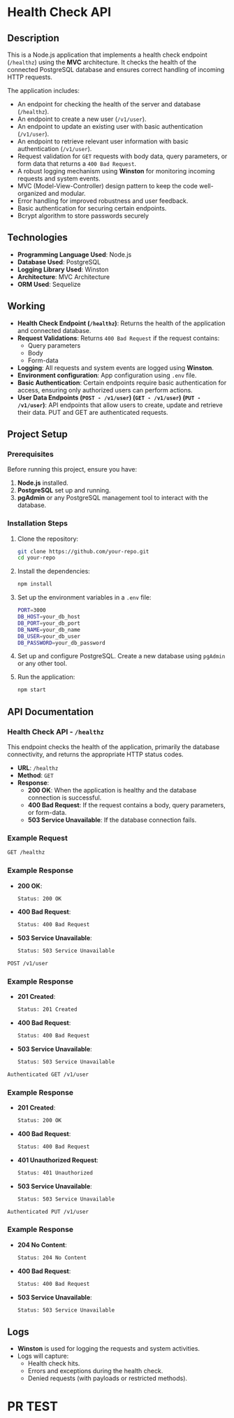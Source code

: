 # Health Check API

## Description

This is a Node.js application that implements a health check endpoint (`/healthz`) using the **MVC** architecture. It checks the health of the connected PostgreSQL database and ensures correct handling of incoming HTTP requests.

The application includes:
- An endpoint for checking the health of the server and database (`/healthz`).
- An endpoint to create a new user (`/v1/user`).
- An endpoint to update an existing user with basic authentication (`/v1/user`).
- An endpoint to retrieve relevant user information with basic authentication (`/v1/user`).
- Request validation for `GET` requests with body data, query parameters, or form data that returns a `400 Bad Request`.
- A robust logging mechanism using **Winston** for monitoring incoming requests and system events.
- MVC (Model-View-Controller) design pattern to keep the code well-organized and modular.
- Error handling for improved robustness and user feedback.
- Basic authentication for securing certain endpoints.
- Bcrypt algorithm to store passwords securely

## Technologies

- **Programming Language Used**: Node.js
- **Database Used**: PostgreSQL
- **Logging Library Used**: Winston
- **Architecture**: MVC Architecture
- **ORM Used**: Sequelize

## Working

- **Health Check Endpoint (`/healthz`)**: Returns the health of the application and connected database.
- **Request Validations**: Returns `400 Bad Request` if the request contains:
  - Query parameters
  - Body 
  - Form-data
- **Logging**: All requests and system events are logged using **Winston**.
- **Environment configuration**: App configuration using `.env` file.
- **Basic Authentication**: Certain endpoints require basic authentication for access, ensuring only authorized users can perform actions.
- **User Data Endpoints (`POST - /v1/user`) (`GET - /v1/user`) (`PUT - /v1/user`)**: API endpoints that allow users to create, update and retrieve their data. PUT and GET are authenticated requests.

## Project Setup

### Prerequisites

Before running this project, ensure you have:
1. **Node.js** installed.
2. **PostgreSQL** set up and running.
3. **pgAdmin** or any PostgreSQL management tool to interact with the database.

### Installation Steps

1. Clone the repository:
   ```bash
   git clone https://github.com/your-repo.git
   cd your-repo
   ```

2. Install the dependencies:
   ```bash
   npm install
   ```

3. Set up the environment variables in a `.env` file:
   ```bash
   PORT=3000
   DB_HOST=your_db_host
   DB_PORT=your_db_port
   DB_NAME=your_db_name
   DB_USER=your_db_user
   DB_PASSWORD=your_db_password
   ```

4. Set up and configure PostgreSQL. Create a new database using `pgAdmin` or any other tool.

5. Run the application:
   ```bash
   npm start
   ```

## API Documentation

### Health Check API - `/healthz`

This endpoint checks the health of the application, primarily the database connectivity, and returns the appropriate HTTP status codes.

- **URL**: `/healthz`
- **Method**: `GET`
- **Response**:
  - **200 OK**: When the application is healthy and the database connection is successful.
  - **400 Bad Request**: If the request contains a body, query parameters, or form-data.
  - **503 Service Unavailable**: If the database connection fails.

### Example Request

```bash
GET /healthz
```

### Example Response

- **200 OK**:
  ```bash
  Status: 200 OK
  ```
  
- **400 Bad Request**:
  ```bash
  Status: 400 Bad Request
  ```

- **503 Service Unavailable**:
  ```bash
  Status: 503 Service Unavailable
  ```

```bash
POST /v1/user
```

### Example Response

- **201 Created**:
  ```bash
  Status: 201 Created
  ```
  
- **400 Bad Request**:
  ```bash
  Status: 400 Bad Request
  ```

- **503 Service Unavailable**:
  ```bash
  Status: 503 Service Unavailable
  ```

```bash
Authenticated GET /v1/user
```

### Example Response

- **201 Created**:
  ```bash
  Status: 200 OK
  ```
  
- **400 Bad Request**:
  ```bash
  Status: 400 Bad Request
  ```

- **401 Unauthorized Request**:
  ```bash
  Status: 401 Unauthorized
  ```

- **503 Service Unavailable**:
  ```bash
  Status: 503 Service Unavailable
  ```


```bash
Authenticated PUT /v1/user
```

### Example Response

- **204 No Content**:
  ```bash
  Status: 204 No Content
  ```
  
- **400 Bad Request**:
  ```bash
  Status: 400 Bad Request
  ```

- **503 Service Unavailable**:
  ```bash
  Status: 503 Service Unavailable
  ```


## Logs

- **Winston** is used for logging the requests and system activities.
- Logs will capture:
  - Health check hits.
  - Errors and exceptions during the health check.
  - Denied requests (with payloads or restricted methods).
  
# PR TEST
